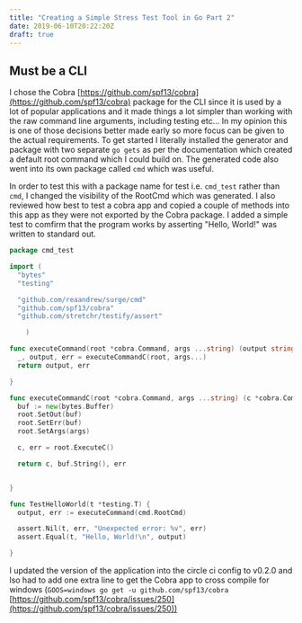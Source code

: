 ```yaml
---
title: "Creating a Simple Stress Test Tool in Go Part 2"
date: 2019-06-10T20:22:20Z
draft: true
---
```


## Must be a CLI

I chose the Cobra [https://github.com/spf13/cobra](https://github.com/spf13/cobra) package for the CLI since it is used by a lot of popular applications and it made things a lot simpler than working with the raw command line arguments, including testing etc...  In my opinion this is one of those decisions better made early so more focus can be given to the actual requirements.  To get started I literally installed the generator and package with two separate `go gets` as per the documentation which created a default root command which I could build on.  The generated code also went into its own package called `cmd` which was useful.

In order to test this with a package name for test i.e. `cmd_test` rather than `cmd`, I changed the visibility of the RootCmd which was generated.  I also reviewed how best to test a cobra app and copied a couple of methods into this app as they were not exported by the Cobra package.  I added a simple test to comfirm that the program works by asserting "Hello, World!" was written to standard out.

```go
package cmd_test

import (
  "bytes"
  "testing"

  "github.com/reaandrew/surge/cmd"
  "github.com/spf13/cobra"
  "github.com/stretchr/testify/assert"

    )

func executeCommand(root *cobra.Command, args ...string) (output string, err error) {
  _, output, err = executeCommandC(root, args...)
  return output, err

}

func executeCommandC(root *cobra.Command, args ...string) (c *cobra.Command, output string, err error) {
  buf := new(bytes.Buffer)
  root.SetOut(buf)
  root.SetErr(buf)
  root.SetArgs(args)

  c, err = root.ExecuteC()

  return c, buf.String(), err


}

func TestHelloWorld(t *testing.T) {
  output, err := executeCommand(cmd.RootCmd)

  assert.Nil(t, err, "Unexpected error: %v", err)
  assert.Equal(t, "Hello, World!\n", output)

}
```

I updated the version of the application into the circle ci config to v0.2.0 and lso had to add one extra line to get the Cobra app to cross compile for windows (`GOOS=windows go get -u github.com/spf13/cobra` [https://github.com/spf13/cobra/issues/250](https://github.com/spf13/cobra/issues/250))

